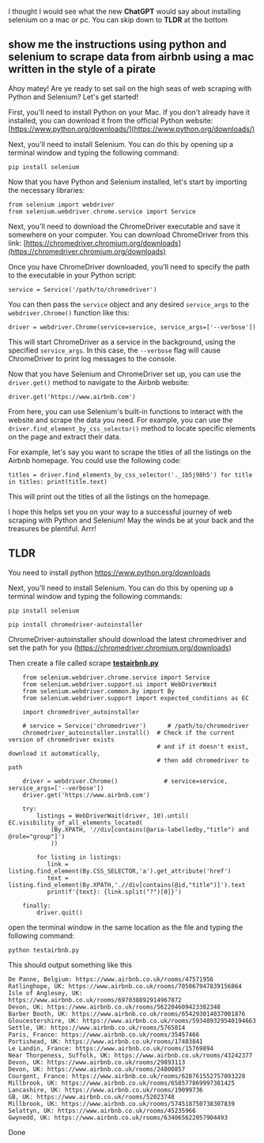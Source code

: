 
I thought I would see what the new **ChatGPT** would say about installing selenium on a mac or pc.
You can skip down to **TLDR** at the bottom

## show me the instructions using python and selenium to scrape data from airbnb using a mac written in the style of a pirate


Ahoy matey! Are ye ready to set sail on the high seas of web scraping with Python and Selenium? Let's get started!

First, you'll need to install Python on your Mac. If you don't already have it installed, you can download it from the official Python website: [https://www.python.org/downloads/](https://www.python.org/downloads/)

Next, you'll need to install Selenium. You can do this by opening up a terminal window and typing the following command:

`pip install selenium` 

Now that you have Python and Selenium installed, let's start by importing the necessary libraries:

    from selenium import webdriver
    from selenium.webdriver.chrome.service import Service

Next, you'll need to download the ChromeDriver executable and save it somewhere on your computer. You can download ChromeDriver from this link: [https://chromedriver.chromium.org/downloads](https://chromedriver.chromium.org/downloads)

Once you have ChromeDriver downloaded, you'll need to specify the path to the executable in your Python script:

`service = Service('/path/to/chromedriver')` 

You can then pass the `service` object and any desired `service_args` to the `webdriver.Chrome()` function like this:

`driver = webdriver.Chrome(service=service, service_args=['--verbose'])` 

This will start ChromeDriver as a service in the background, using the specified `service_args`. In this case, the `--verbose` flag will cause ChromeDriver to print log messages to the console.

Now that you have Selenium and ChromeDriver set up, you can use the `driver.get()` method to navigate to the Airbnb website:

`driver.get('https://www.airbnb.com')` 

From here, you can use Selenium's built-in functions to interact with the website and scrape the data you need. For example, you can use the `driver.find_element_by_css_selector()` method to locate specific elements on the page and extract their data.

For example, let's say you want to scrape the titles of all the listings on the Airbnb homepage. You could use the following code:

`titles = driver.find_elements_by_css_selector('._1b5j98h5')
for title in titles:
    print(title.text)` 

This will print out the titles of all the listings on the homepage.

I hope this helps set you on your way to a successful journey of web scraping with Python and Selenium! May the winds be at your back and the treasures be plentiful. Arrr!


## TLDR

You need to install python
https://www.python.org/downloads

Next, you'll need to install Selenium. You can do this by opening up a terminal window and typing the following commands:

`pip install selenium` 

`pip install chromedriver-autoinstaller`

ChromeDriver-autoinstaller should download the latest chromedriver and set the path for you  (https://chromedriver.chromium.org/downloads)

Then create a file called scrape **[testairbnb.py](https://raw.githubusercontent.com/dougbristor/setup-selenium/main/testairbnb.py)**

```    from selenium import webdriver
    from selenium.webdriver.chrome.service import Service
    from selenium.webdriver.support.ui import WebDriverWait
    from selenium.webdriver.common.by import By
    from selenium.webdriver.support import expected_conditions as EC
    
    import chromedriver_autoinstaller    
    
    # service = Service('chromedriver')      # /path/to/chromedriver
    chromedriver_autoinstaller.install()  # Check if the current version of chromedriver exists
                                          # and if it doesn't exist, download it automatically,
                                          # then add chromedriver to path

    driver = webdriver.Chrome()             # service=service, service_args=['--verbose'])
    driver.get('https://www.airbnb.com')
    
    try:
        listings = WebDriverWait(driver, 10).until( EC.visibility_of_all_elements_located(
            (By.XPATH, '//div[contains(@aria-labelledby,"title") and @role="group"]')
            ))
    
        for listing in listings:	
           link = listing.find_element(By.CSS_SELECTOR,'a').get_attribute('href')
           text = listing.find_element(By.XPATH,'.//div[contains(@id,"title")]').text 
           print(f'{text}: {link.split("?")[0]}')
    
    finally:
        driver.quit()
```


open the terminal window in the same location as the file and typing the following command:

    python testairbnb.py

This should output something like this 


    De Panne, Belgium: https://www.airbnb.co.uk/rooms/47571956  
    Ratlinghope, UK: https://www.airbnb.co.uk/rooms/705067947839156864  
    Isle of Anglesey, UK: https://www.airbnb.co.uk/rooms/697038892914967872  
    Devon, UK: https://www.airbnb.co.uk/rooms/562204609423382348  
    Barber Booth, UK: https://www.airbnb.co.uk/rooms/654293014037001876  
    Gloucestershire, UK: https://www.airbnb.co.uk/rooms/593489329540194663  
    Settle, UK: https://www.airbnb.co.uk/rooms/5765014  
    Paris, France: https://www.airbnb.co.uk/rooms/35457466  
    Portishead, UK: https://www.airbnb.co.uk/rooms/17403841  
    Le Landin, France: https://www.airbnb.co.uk/rooms/15769894  
    Near Thorpeness, Suffolk, UK: https://www.airbnb.co.uk/rooms/43242377  
    Devon, UK: https://www.airbnb.co.uk/rooms/29893113  
    Devon, UK: https://www.airbnb.co.uk/rooms/24800857  
    Courgent, France: https://www.airbnb.co.uk/rooms/628761552757093228  
    Millbrook, UK: https://www.airbnb.co.uk/rooms/658577869997381425  
    Lancashire, UK: https://www.airbnb.co.uk/rooms/19099736  
    GB, UK: https://www.airbnb.co.uk/rooms/52023748  
    Millbrook, UK: https://www.airbnb.co.uk/rooms/574518750738307839  
    Selattyn, UK: https://www.airbnb.co.uk/rooms/45235966  
    Gwynedd, UK: https://www.airbnb.co.uk/rooms/634065622057904493  
    
Done

